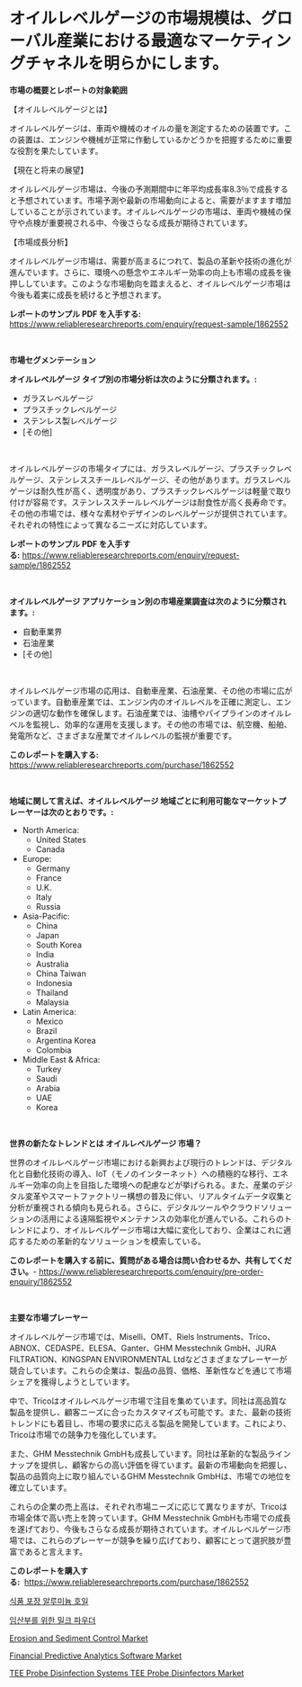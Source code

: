 <p><h1>オイルレベルゲージの市場規模は、グローバル産業における最適なマーケティングチャネルを明らかにします。</h1></p><p><strong>市場の概要とレポートの対象範囲</strong></p>
<p><p>【オイルレベルゲージとは】</p><p>オイルレベルゲージは、車両や機械のオイルの量を測定するための装置です。この装置は、エンジンや機械が正常に作動しているかどうかを把握するために重要な役割を果たしています。</p><p>【現在と将来の展望】</p><p>オイルレベルゲージ市場は、今後の予測期間中に年平均成長率8.3％で成長すると予想されています。市場予測や最新の市場動向によると、需要がますます増加していることが示されています。オイルレベルゲージの市場は、車両や機械の保守や点検が重要視される中、今後さらなる成長が期待されています。</p><p>【市場成長分析】</p><p>オイルレベルゲージ市場は、需要が高まるにつれて、製品の革新や技術の進化が進んでいます。さらに、環境への懸念やエネルギー効率の向上も市場の成長を後押ししています。このような市場動向を踏まえると、オイルレベルゲージ市場は今後も着実に成長を続けると予想されます。</p></p>
<p><strong>レポートのサンプル PDF を入手する:</strong> <a href="https://www.reliableresearchreports.com/enquiry/request-sample/1862552">https://www.reliableresearchreports.com/enquiry/request-sample/1862552</a></p>
<p>&nbsp;</p>
<p><strong>市場セグメンテーション</strong></p>
<p><strong>オイルレベルゲージ タイプ別の市場分析は次のように分類されます。:</strong></p>
<p><ul><li>ガラスレベルゲージ</li><li>プラスチックレベルゲージ</li><li>ステンレス製レベルゲージ</li><li>[その他]</li></ul></p>
<p>&nbsp;</p>
<p><p>オイルレベルゲージの市場タイプには、ガラスレベルゲージ、プラスチックレベルゲージ、ステンレススチールレベルゲージ、その他があります。ガラスレベルゲージは耐久性が高く、透明度があり、プラスチックレベルゲージは軽量で取り付けが容易です。ステンレススチールレベルゲージは耐食性が高く長寿命です。その他の市場では、様々な素材やデザインのレベルゲージが提供されています。それぞれの特性によって異なるニーズに対応しています。</p></p>
<p><strong>レポートのサンプル PDF を入手する:</strong>&nbsp;<a href="https://www.reliableresearchreports.com/enquiry/request-sample/1862552">https://www.reliableresearchreports.com/enquiry/request-sample/1862552</a></p>
<p>&nbsp;</p>
<p><strong> オイルレベルゲージ アプリケーション別の市場産業調査は次のように分類されます。:</strong></p>
<p><ul><li>自動車業界</li><li>石油産業</li><li>[その他]</li></ul></p>
<p>&nbsp;</p>
<p><p>オイルレベルゲージ市場の応用は、自動車産業、石油産業、その他の市場に広がっています。自動車産業では、エンジン内のオイルレベルを正確に測定し、エンジンの適切な動作を確保します。石油産業では、油槽やパイプラインのオイルレベルを監視し、効率的な運用を支援します。その他の市場では、航空機、船舶、発電所など、さまざまな産業でオイルレベルの監視が重要です。</p></p>
<p><strong>このレポートを購入する:</strong>&nbsp; <a href="https://www.reliableresearchreports.com/purchase/1862552">https://www.reliableresearchreports.com/purchase/1862552</a></p>
<p>&nbsp;</p>
<p><strong>地域に関して言えば、オイルレベルゲージ 地域ごとに利用可能なマーケットプレーヤーは次のとおりです。:</strong></p>
<p><ul>
    <li>
        North America:
        <ul>
            <li>United States</li>
            <li>Canada</li>
        </ul>
    </li>
    <li>
        Europe:
        <ul>
            <li>Germany</li>
            <li>France</li>
            <li>U.K.</li>
            <li>Italy</li>
            <li>Russia</li>
        </ul>
    </li>
    <li>
        Asia-Pacific:
        <ul>
            <li>China</li>
            <li>Japan</li>
            <li>South Korea</li>
            <li>India</li>
            <li>Australia</li>
            <li>China Taiwan</li>
            <li>Indonesia</li>
            <li>Thailand</li>
            <li>Malaysia</li>
        </ul>
    </li>
    <li>
        Latin America:
        <ul>
            <li>Mexico</li>
            <li>Brazil</li>
            <li>Argentina Korea</li>
            <li>Colombia</li>
        </ul>
    </li>
    <li>
        Middle East & Africa:
        <ul>
            <li>Turkey</li>
            <li>Saudi</li>
            <li>Arabia</li>
            <li>UAE</li>
            <li>Korea</li>
        </ul>
    </li>
    </ul></p>
<p>&nbsp;</p>
<p><strong>世界の新たなトレンドとは オイルレベルゲージ 市場？</strong></p>
<p><p>世界のオイルレベルゲージ市場における新興および現行のトレンドは、デジタル化と自動化技術の導入、IoT（モノのインターネット）への積極的な移行、エネルギー効率の向上を目指した環境への配慮などが挙げられる。また、産業のデジタル変革やスマートファクトリー構想の普及に伴い、リアルタイムデータ収集と分析が重視される傾向も見られる。さらに、デジタルツールやクラウドソリューションの活用による遠隔監視やメンテナンスの効率化が進んでいる。これらのトレンドにより、オイルレベルゲージ市場は大幅に変化しており、企業はこれに適応するための革新的なソリューションを模索している。</p></p>
<p><strong>このレポートを購入する前に、質問がある場合は問い合わせるか、共有してください。</strong>- <a href="https://www.reliableresearchreports.com/enquiry/pre-order-enquiry/1862552">https://www.reliableresearchreports.com/enquiry/pre-order-enquiry/1862552</a></p>
<p>&nbsp;</p>
<p><strong>主要な市場プレーヤー</strong></p>
<p><p>オイルレベルゲージ市場では、Miselli、OMT、Riels Instruments、Trico、ABNOX、CEDASPE、ELESA、Ganter、GHM Messtechnik GmbH、JURA FILTRATION、KINGSPAN ENVIRONMENTAL Ltdなどさまざまなプレーヤーが競合しています。これらの企業は、製品の品質、価格、革新性などを通じて市場シェアを獲得しようとしています。</p><p>中で、Tricoはオイルレベルゲージ市場で注目を集めています。同社は高品質な製品を提供し、顧客ニーズに合ったカスタマイズも可能です。また、最新の技術トレンドにも着目し、市場の要求に応える製品を開発しています。これにより、Tricoは市場での競争力を強化しています。</p><p>また、GHM Messtechnik GmbHも成長しています。同社は革新的な製品ラインナップを提供し、顧客からの高い評価を得ています。最新の市場動向を把握し、製品の品質向上に取り組んでいるGHM Messtechnik GmbHは、市場での地位を確立しています。</p><p>これらの企業の売上高は、それぞれ市場ニーズに応じて異なりますが、Tricoは市場全体で高い売上を誇っています。GHM Messtechnik GmbHも市場での成長を遂げており、今後もさらなる成長が期待されています。オイルレベルゲージ市場では、これらのプレーヤーが競争を繰り広げており、顧客にとって選択肢が豊富であると言えます。</p></p>
<p><strong>このレポートを購入する:</strong>&nbsp;&nbsp;<a href="https://www.reliableresearchreports.com/purchase/1862552">https://www.reliableresearchreports.com/purchase/1862552</a></p>
<p><p><a href="https://medium.com/@derrickmafrks96745/%EC%8B%9D%ED%92%88-%ED%8F%AC%EC%9E%A5-%EC%95%8C%EB%A3%A8%EB%AF%B8%EB%8A%84-%ED%98%B8%EC%9D%BC-%EC%8B%9C%EC%9E%A5-%EC%97%B0%EA%B5%AC-%EB%B3%B4%EA%B3%A0%EC%84%9C-%EA%B7%B8-%EC%97%AD%EC%82%AC-%EB%B0%8F-2024%EB%85%84%EB%B6%80%ED%84%B0-2031%EB%85%84%EA%B9%8C%EC%A7%80%EC%9D%98-%EC%98%88%EC%B8%A1-a5695e2891d3">식품 포장 알루미늄 호일</a></p><p><a href="https://medium.com/@emmettsaynford43546/%EC%9E%84%EC%8B%A0%EB%B6%80%EB%A5%BC-%EC%9C%84%ED%95%9C-%EB%B6%84%EC%9C%A0-%EC%8B%9C%EC%9E%A5-%EC%8B%9C%EC%9E%A5-cagr-%EC%8B%9C%EC%9E%A5-%ED%8A%B8%EB%A0%8C%EB%93%9C-%EB%B0%8F-%EC%84%B1%EC%9E%A5-%EC%A0%84%EB%9E%B5%EC%97%90-%EB%8C%80%ED%95%9C-%ED%86%B5%EC%B0%B0%EB%A0%A5-4215a2b0e539">임산부를 위한 밀크 파우더</a></p><p><a href="https://issuu.com/reportprime-2/docs/erosion-and-sediment-control-market-size-2030.pptx">Erosion and Sediment Control Market</a></p><p><a href="https://frill-swim-3cd.notion.site/Financial-Predictive-Analytics-Software-Market-Size-Growing-and-Forecasted-for-period-from-2024-20-39dfd6beff114094a910543b6ce35bf9">Financial Predictive Analytics Software Market</a></p><p><a href="https://view.publitas.com/reportprime-1/global-tee-probe-disinfection-systems-tee-probe-disinfectors-market-by-types-applications-and-major-players-with-regional-growth-rate-analysis-and-development-situation-from-2023-to-2030/">TEE Probe Disinfection Systems TEE Probe Disinfectors Market</a></p></p>